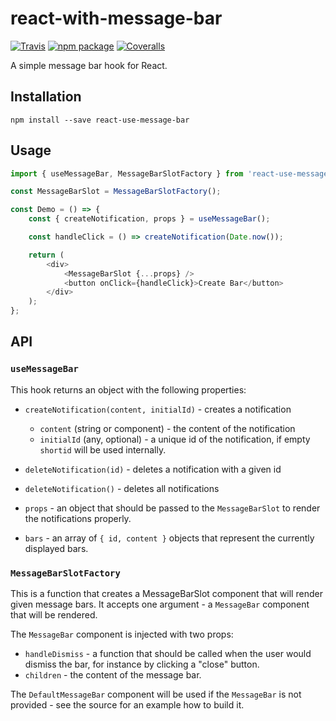 # react-with-message-bar

[![Travis][build-badge]][build]
[![npm package][npm-badge]][npm]
[![Coveralls][coveralls-badge]][coveralls]

A simple message bar hook for React.

## Installation

```
npm install --save react-use-message-bar
```

## Usage

```js
import { useMessageBar, MessageBarSlotFactory } from 'react-use-message-bar';

const MessageBarSlot = MessageBarSlotFactory();

const Demo = () => {
	const { createNotification, props } = useMessageBar();

	const handleClick = () => createNotification(Date.now());

	return (
		<div>
			<MessageBarSlot {...props} />
			<button onClick={handleClick}>Create Bar</button>
		</div>
	);
};
```


## API

### `useMessageBar`

This hook returns an object with the following properties:

- `createNotification(content, initialId)` - creates a notification
  - `content` (string or component) - the content of the notification
  - `initialId` (any, optional) - a unique id of the notification, if empty `shortid` will be used internally.

- `deleteNotification(id)` - deletes a notification with a given id

- `deleteNotification()` - deletes all notifications

- `props` - an object that should be passed to the `MessageBarSlot` to render the notifications properly.

- `bars` - an array of `{ id, content }` objects that represent the currently displayed bars.

### `MessageBarSlotFactory`

This is a function that creates a MessageBarSlot component that will render given message bars. It accepts one argument - a `MessageBar` component that will be rendered.

The `MessageBar` component is injected with two props:
  - `handleDismiss` - a function that should be called when the user would dismiss the bar, for instance by clicking a "close" button.
  - `children` - the content of the message bar.

The `DefaultMessageBar` component will be used if the `MessageBar` is not provided - see the source for an example how to build it.


[build-badge]: https://img.shields.io/travis/user/repo/master.png?style=flat-square
[build]: https://travis-ci.org/intercaetera/react-use-message-bar

[npm-badge]: https://img.shields.io/npm/v/npm-package.png?style=flat-square
[npm]: https://www.npmjs.org/package/react-use-message-bar

[coveralls-badge]: https://img.shields.io/coveralls/user/repo/master.png?style=flat-square
[coveralls]: https://coveralls.io/github/intercaetera/react-use-message-bar

